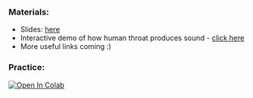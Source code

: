 

### Materials:
* Slides: [here](../resources/slides/TTS-shad.pdf)
* Interactive demo of how human throat produces sound - [click here](https://dood.al/pinktrombone/)
* More useful links coming :)


### Practice: 

[![Open In Colab](https://colab.research.google.com/assets/colab-badge.svg)](https://colab.research.google.com/github/yandexdataschool/nlp_course/blob/2019/week11_tts/seminar_tts.ipynb)
